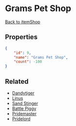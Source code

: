 # Grams Pet Shop

<no description available>

[Back to itemShop](../item-shops.md)

## Properties

```json
{
    "id": 9,
    "name": "Grams Pet Shop",
    "count": -100
}
```

## Related

- [Dandytiger](../items/445-dandytiger.md)
- [Linus](../items/446-linus.md)
- [Sand Stinger](../items/447-sand-stinger.md)
- [Battle Piggy](../items/448-battle-piggy.md)
- [Pridemaster](../items/449-pridemaster.md)
- [Pridelord](../items/450-pridelord.md)

